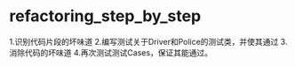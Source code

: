 # refactoring_step_by_step
1.识别代码片段的坏味道
2.编写测试关于Driver和Police的测试类，并使其通过
3.消除代码的坏味道
4.再次测试测试Cases，保证其能通过。